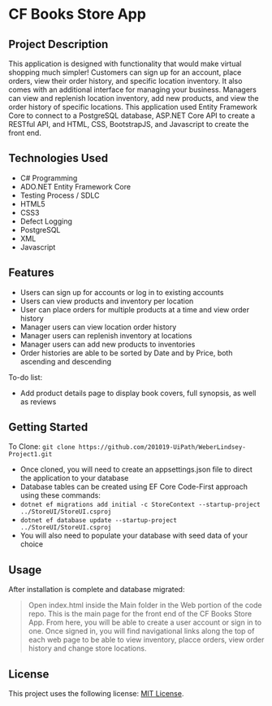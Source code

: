 # CF Books Store App

## Project Description

This application is designed with functionality that would make virtual shopping much simpler! Customers can sign up for an account, place orders, view their order history, and specific location inventory. It also comes with an additional interface for managing your business. Managers can view and replenish location inventory, add new products, and view the order history of specific locations. This application used Entity Framework Core to connect to a PostgreSQL database, ASP.NET Core API to create a RESTful API, and HTML, CSS, BootstrapJS, and Javascript to create the front end.

## Technologies Used

- C# Programming
- ADO.NET Entity Framework Core
- Testing Process / SDLC
- HTML5
- CSS3
- Defect Logging
- PostgreSQL
- XML
- Javascript

## Features

- Users can sign up for accounts or log in to existing accounts
- Users can view products and inventory per location
- User can place orders for multiple products at a time and view order history
- Manager users can view location order history
- Manager users can replenish inventory at locations
- Manager users can add new products to inventories
- Order histories are able to be sorted by Date and by Price, both ascending and descending

To-do list:

- Add product details page to display book covers, full synopsis, as well as reviews

## Getting Started

To Clone:
`git clone https://github.com/201019-UiPath/WeberLindsey-Project1.git`

- Once cloned, you will need to create an appsettings.json file to direct the application to your database
- Database tables can be created using EF Core Code-First approach using these commands:
- `dotnet ef migrations add initial -c StoreContext --startup-project ../StoreUI/StoreUI.csproj`
- `dotnet ef database update --startup-project ../StoreUI/StoreUI.csproj `
- You will also need to populate your database with seed data of your choice

## Usage

After installation is complete and database migrated:

> Open index.html inside the Main folder in the Web portion of the code repo. This is the main page for the front end of the CF Books Store App.
> From here, you will be able to create a user account or sign in to one.
> Once signed in, you will find navigational links along the top of each web page to be able to view inventory, placce orders, view order history and change store locations.

## License

This project uses the following license: [MIT License](https://github.com/201019-UiPath/WeberLindsey-Project1/blob/main/LICENSE).
